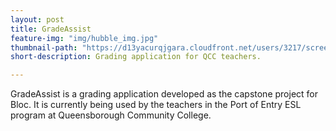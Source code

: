 ```yaml
---
layout: post
title: GradeAssist
feature-img: "img/hubble_img.jpg"
thumbnail-path: "https://d13yacurqjgara.cloudfront.net/users/3217/screenshots/1686132/webflow_landingpage_1x.jpg"
short-description: Grading application for QCC teachers.

---
```

GradeAssist is a grading application developed as the capstone project for Bloc. It is currently being used by the teachers in the Port of Entry ESL program at Queensborough Community College.
